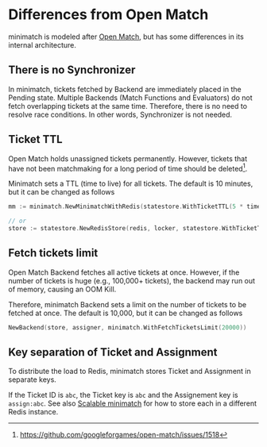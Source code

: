 # Differences from Open Match

minimatch is modeled after [Open Match](https://github.com/googleforgames/open-match),
but has some differences in its internal architecture.

## There is no Synchronizer

In minimatch, tickets fetched by Backend are immediately placed in the Pending state.
Multiple Backends (Match Functions and Evaluators) do not fetch overlapping tickets at the same time.
Therefore, there is no need to resolve race conditions.
In other words, Synchronizer is not needed.

## Ticket TTL

Open Match holds unassigned tickets permanently.
However, tickets that have not been matchmaking for a long period of time should be deleted[^1].

Minimatch sets a TTL (time to live) for all tickets.
The default is 10 minutes, but it can be changed as follows

```go
mm := minimatch.NewMinimatchWithRedis(statestore.WithTicketTTL(5 * time.Minute))

// or 
store := statestore.NewRedisStore(redis, locker, statestore.WithTicketTTL(5 * time.Minute))
```

[^1]: https://github.com/googleforgames/open-match/issues/1518

## Fetch tickets limit

Open Match Backend fetches all active tickets at once.
However, if the number of tickets is huge (e.g., 100,000+ tickets),
the backend may run out of memory, causing an OOM Kill.

Therefore, minimatch Backend sets a limit on the number of tickets to be fetched at once. The default is 10,000, but it can be changed as follows

```go
NewBackend(store, assigner, minimatch.WithFetchTicketsLimit(20000))
```

## Key separation of Ticket and Assignment

To distribute the load to Redis,
minimatch stores Ticket and Assignment in separate keys.

If the Ticket ID is `abc`, the Ticket key is `abc` and the Assignement key is `assign:abc`.
See also [Scalable minimatch](./scalable.md) for how to store each in a different Redis instance.
